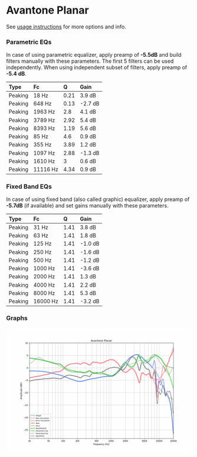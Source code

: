 # Avantone Planar
See [usage instructions](https://github.com/jaakkopasanen/AutoEq#usage) for more options and info.

### Parametric EQs
In case of using parametric equalizer, apply preamp of **-5.5dB** and build filters manually
with these parameters. The first 5 filters can be used independently.
When using independent subset of filters, apply preamp of **-5.4 dB**.

| Type    | Fc       |    Q | Gain    |
|:--------|:---------|:-----|:--------|
| Peaking | 18 Hz    | 0.21 | 3.9 dB  |
| Peaking | 648 Hz   | 0.13 | -2.7 dB |
| Peaking | 1963 Hz  | 2.8  | 4.1 dB  |
| Peaking | 3789 Hz  | 2.92 | 5.4 dB  |
| Peaking | 8393 Hz  | 1.19 | 5.6 dB  |
| Peaking | 85 Hz    | 4.6  | 0.9 dB  |
| Peaking | 355 Hz   | 3.89 | 1.2 dB  |
| Peaking | 1097 Hz  | 2.88 | -1.3 dB |
| Peaking | 1610 Hz  | 3    | 0.6 dB  |
| Peaking | 11116 Hz | 4.34 | 0.9 dB  |

### Fixed Band EQs
In case of using fixed band (also called graphic) equalizer, apply preamp of **-5.7dB**
(if available) and set gains manually with these parameters.

| Type    | Fc       |    Q | Gain    |
|:--------|:---------|:-----|:--------|
| Peaking | 31 Hz    | 1.41 | 3.8 dB  |
| Peaking | 63 Hz    | 1.41 | 1.8 dB  |
| Peaking | 125 Hz   | 1.41 | -1.0 dB |
| Peaking | 250 Hz   | 1.41 | -1.6 dB |
| Peaking | 500 Hz   | 1.41 | -1.2 dB |
| Peaking | 1000 Hz  | 1.41 | -3.6 dB |
| Peaking | 2000 Hz  | 1.41 | 1.3 dB  |
| Peaking | 4000 Hz  | 1.41 | 2.2 dB  |
| Peaking | 8000 Hz  | 1.41 | 5.3 dB  |
| Peaking | 16000 Hz | 1.41 | -3.2 dB |

### Graphs
![](./Avantone%20Planar.png)
